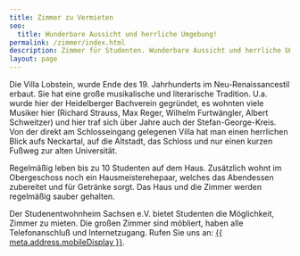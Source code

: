 ```yaml
---
title: Zimmer zu Vermieten
seo:
  title: Wunderbare Aussicht und herrliche Umgebung!
permalink: /zimmer/index.html
description: Zimmer für Studenten. Wunderbare Aussicht und herrliche Umgebung!
layout: page
---
```


Die Villa Lobstein, wurde Ende des 19. Jahrhunderts im Neu-Renaissancestil erbaut. Sie hat eine große musikalische und literarische Tradition. U.a. wurde hier der Heidelberger Bachverein gegründet, es wohnten viele Musiker hier (Richard Strauss, Max Reger, Wilhelm Furtwängler, Albert Schweitzer) und hier traf sich über Jahre auch der Stefan-George-Kreis. Von der direkt am Schlosseingang gelegenen Villa hat man einen herrlichen Blick aufs Neckartal, auf die Altstadt, das Schloss und nur einen kurzen Fußweg zur alten Universität.

Regelmäßig leben bis zu 10 Studenten auf dem Haus. Zusätzlich wohnt im Obergeschoss noch ein Hausmeisterehepaar, welches das Abendessen zubereitet und für Getränke sorgt. Das Haus und die Zimmer werden regelmäßig sauber gehalten.

Der Studenentwohnheim Sachsen e.V. bietet Studenten die Möglichkeit, Zimmer zu mieten. Die großen Zimmer sind möbliert, haben alle Telefonanschluß und Internetzugang. Rufen Sie uns an: <a href="tel:{{ meta.address.mobileCall }}">{{ meta.address.mobileDisplay }}</a>.

